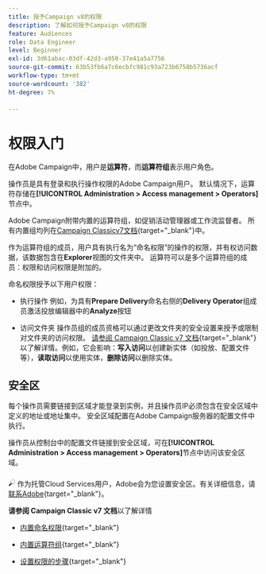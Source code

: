 ```yaml
---
title: 授予Campaign v8的权限
description: 了解如何授予Campaign v8的权限
feature: Audiences
role: Data Engineer
level: Beginner
exl-id: 3d61abac-03df-42d3-a950-37e41a5a7756
source-git-commit: 63b53fb6a7c6ecbfc981c93a723b6758b5736acf
workflow-type: tm+mt
source-wordcount: '382'
ht-degree: 7%

---
```


# 权限入门

在Adobe Campaign中，用户是&#x200B;**运算符**，而&#x200B;**运算符组**&#x200B;表示用户角色。

操作员是具有登录和执行操作权限的Adobe Campaign用户。 默认情况下，运算符存储在&#x200B;**[!UICONTROL Administration > Access management > Operators]**&#x200B;节点中。

Adobe Campaign附带内置的运算符组，如促销活动管理器或工作流监督者。 所有内置组均列在[Campaign Classicv7文档](https://experienceleague.adobe.com/docs/campaign-classic/using/getting-started/permissions/access-management-groups.html?lang=en#default-groups){target=&quot;_blank&quot;}中。

作为运算符组的成员，用户具有执行名为“命名权限”的操作的权限，并有权访问数据，该数据包含在&#x200B;**Explorer**&#x200B;视图的文件夹中。 运算符可以是多个运算符组的成员：权限和访问权限是附加的。

命名权限授予以下用户权限：

* 执行操作
例如，为具有**Prepare Delivery**&#x200B;命名右侧的&#x200B;**Delivery Operator**&#x200B;组成员激活投放编辑器中的&#x200B;**Analyze**&#x200B;按钮

* 访问文件夹
操作员组的成员资格可以通过更改文件夹的安全设置来授予或限制对文件夹的访问权限。 [请参阅 Campaign Classic v7 文档](https://experienceleague.adobe.com/docs/campaign-classic/using/getting-started/permissions/access-management-folders.html?lang=en#permissions-on-a-folder){target=&quot;_blank&quot;}以了解详情。例如，它会影响：**写入访问**&#x200B;以创建新实体（如投放、配置文件等），**读取访问**&#x200B;以使用实体，**删除访问**&#x200B;以删除实体。

## 安全区

每个操作员需要链接到区域才能登录到实例，并且操作员IP必须包含在安全区域中定义的地址或地址集中。 安全区域配置在Adobe Campaign服务器的配置文件中执行。

操作员从控制台中的配置文件链接到安全区域，可在&#x200B;**[!UICONTROL Administration > Access management > Operators]**&#x200B;节点中访问该安全区域。

![](../assets/do-not-localize/speech.png)  作为托管Cloud Services用户，Adobe会为您设置安全区。有关详细信息，请[联系Adobe](https://helpx.adobe.com/cn/enterprise/admin-guide.html/enterprise/using/support-for-experience-cloud.ug.html){target=&quot;_blank&quot;}。

**请参阅 Campaign Classic v7 文档**&#x200B;以了解详情

* [内置命名权限](https://experienceleague.adobe.com/docs/campaign-classic/using/getting-started/permissions/access-management-named-rights.html){target=&quot;_blank&quot;}

* [内置运算符组](https://experienceleague.adobe.com/docs/campaign-classic/using/getting-started/permissions/access-management-groups.html?lang=en#default-groups){target=&quot;_blank&quot;}

* [设置权限的步骤](https://experienceleague.adobe.com/docs/campaign-classic/using/getting-started/permissions/access-management.html){target=&quot;_blank&quot;}
